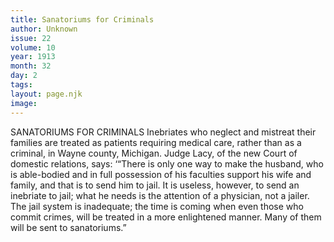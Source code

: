 ```yaml
---
title: Sanatoriums for Criminals
author: Unknown
issue: 22
volume: 10
year: 1913
month: 32
day: 2
tags:
layout: page.njk
image:
---
```

SANATORIUMS FOR CRIMINALS    Inebriates who neglect and mistreat their families are treated as patients requiring medical care, rather than as a criminal, in Wayne county, Michigan. Judge Lacy, of the new Court of domestic relations, says: ‘“There is only one way to make the husband, who is able-bodied and in full possession of his faculties support his wife and family, and that is to send him to jail. It is useless, however, to send an inebriate to jail; what he needs is the attention of a physician, not a jailer. The jail system is inadequate; the time is coming when even those who commit crimes, will be treated in a more enlightened manner. Many of them will be sent to sanatoriums.”




